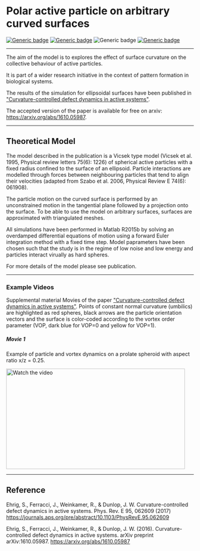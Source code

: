 # Polar active particle on arbitrary curved surfaces

[![Generic badge](https://img.shields.io/badge/arXiv-1610.05987-green.svg)](https://arxiv.org/abs/1610.05987)
[![Generic badge](https://img.shields.io/badge/Phys.Rev.E-95.062609-yellow.svg)](https://journals.aps.org/pre/abstract/10.1103/PhysRevE.95.062609)
![Generic badge](https://img.shields.io/badge/Matlab-R2015b-blue.svg)
[![Generic badge](https://img.shields.io/badge/License-AGPL3.0-orange.svg)](https://github.com/Sebastian-ehrig/Confined_active_particles/blob/main/LICENSE)

---

The aim of the model is to explores the effect of surface curvature on the collective behaviour of active particles.

It is part of a wider research initiative in the context of pattern formation in biological systems.

The results of the simulation for ellipsoidal surfaces have been published in ["Curvature-controlled defect dynamics in active systems"]( https://journals.aps.org/pre/abstract/10.1103/PhysRevE.95.062609).

The accepted version of the paper is available for free on arxiv: https://arxiv.org/abs/1610.05987.

---

## Theoretical Model

The model described in the publication is a Vicsek type model (Vicsek et al. 1995, Physical review letters 75(6): 1226) of spherical active particles with a fixed radius confined to the surface of an ellipsoid. Particle interactions are modelled through forces between neighbouring particles that tend to align their velocities (adapted from Szabo et al. 2006, Physical Review E 74(6): 061908).

The particle motion on the curved surface is performed by an unconstrained motion in the tangential plane followed by a projection onto the surface. To be able to use the model on arbitrary surfaces, surfaces are approximated with triangulated meshes.

All simulations have been performed in Matlab R2015b by solving an overdamped differential equations of motion using a forward Euler integration method with a fixed time step. Model paprameters have been chosen such that the study is in the regime of low noise and low energy and particles interact virually as hard spheres. 

For more details of the model please see publication.

---
### Example Videos

Supplemental material Movies of the paper ["Curvature-controlled defect dynamics in active systems"](https://journals.aps.org/pre/abstract/10.1103/PhysRevE.95.062609).
Points of constant normal curvature (umbilics) are highlighted as red spheres, black arrows are the particle orientation vectors and the surface is color-coded according to the vortex order parameter (VOP, dark blue for VOP=0 and yellow for VOP=1).

##### Movie 1

Example of particle and vortex dynamics on a prolate spheroid with aspect ratio x/z = 0.25.

<a href="https://www.youtube.com/watch?v=M6JfDUZr97I" target="_blank">
 <img src="http://img.youtube.com/vi/M6JfDUZr97I/maxresdefault.jpg" alt="Watch the video" width="480" height="270" border="0" />
</a>

---

## Reference

Ehrig, S., Ferracci, J., Weinkamer, R., & Dunlop, J. W. Curvature-controlled defect dynamics in active systems. Phys. Rev. E 95, 062609 (2017)
https://journals.aps.org/pre/abstract/10.1103/PhysRevE.95.062609

Ehrig, S., Ferracci, J., Weinkamer, R., & Dunlop, J. W. (2016). Curvature-controlled defect dynamics in active systems. arXiv preprint arXiv:1610.05987.
https://arxiv.org/abs/1610.05987

